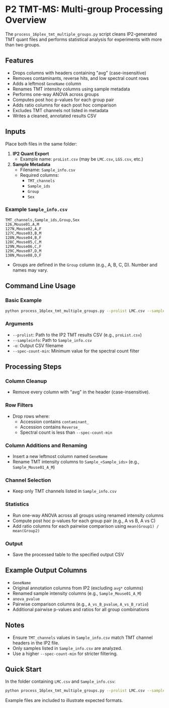 # P2 TMT-MS: Multi-group Processing Overview

The `process_16plex_tmt_multiple_groups.py` script cleans IP2-generated TMT quant files and performs statistical analysis for experiments with more than two groups.

## Features

- Drops columns with headers containing "avg" (case-insensitive)
- Removes contaminants, reverse hits, and low spectral count rows
- Adds a leftmost `GeneName` column
- Renames TMT intensity columns using sample metadata
- Performs one-way ANOVA across groups
- Computes post hoc p-values for each group pair
- Adds ratio columns for each post hoc comparison
- Excludes TMT channels not listed in metadata
- Writes a cleaned, annotated results CSV

## Inputs

Place both files in the same folder:

1. **IP2 Quant Export**
   - Example name: `proList.csv` (may be `LMC.csv`, `LGS.csv`, etc.)
2. **Sample Metadata**
   - Filename: `Sample_info.csv`
   - Required columns:
     - `TMT_channels`
     - `Sample_ids`
     - `Group`
     - `Sex`

### Example `Sample_info.csv`

```csv
TMT_channels,Sample_ids,Group,Sex
126,Mouse01,A,M
127N,Mouse02,A,F
127C,Mouse03,B,M
128N,Mouse04,B,F
128C,Mouse05,C,M
129N,Mouse06,C,F
129C,Mouse07,D,M
130N,Mouse08,D,F
```

- Groups are defined in the `Group` column (e.g., A, B, C, D). Number and names may vary.

## Command Line Usage

### Basic Example

```bash
python process_16plex_tmt_multiple_groups.py --prolist LMC.csv --sampleinfo Sample_info.csv -o LMC_results.csv --spec-count-min 3
```

### Arguments

- `--prolist`: Path to the IP2 TMT results CSV (e.g., `proList.csv`)
- `--sampleinfo`: Path to `Sample_info.csv`
- `-o`: Output CSV filename
- `--spec-count-min`: Minimum value for the spectral count filter

## Processing Steps

### Column Cleanup
- Remove every column with "avg" in the header (case-insensitive).

### Row Filters
- Drop rows where:
  - Accession contains `contaminant_`
  - Accession contains `Reverse_`
  - Spectral count is less than `--spec-count-min`

### Column Additions and Renaming
- Insert a new leftmost column named `GeneName`
- Rename TMT intensity columns to `Sample_<Sample_ids>` (e.g., `Sample_Mouse01_A_M`)

### Channel Selection
- Keep only TMT channels listed in `Sample_info.csv`

### Statistics
- Run one-way ANOVA across all groups using renamed intensity columns
- Compute post hoc p-values for each group pair (e.g., A vs B, A vs C)
- Add ratio columns for each pairwise comparison using `mean(Group1) / mean(Group2)`

### Output
- Save the processed table to the specified output CSV

## Example Output Columns

- `GeneName`
- Original annotation columns from IP2 (excluding `avg*` columns)
- Renamed sample intensity columns (e.g., `Sample_Mouse01_A_M`)
- `anova_pvalue`
- Pairwise comparison columns (e.g., `A_vs_B_pvalue`, `A_vs_B_ratio`)
- Additional pairwise p-values and ratios for all group combinations

## Notes

- Ensure `TMT_channels` values in `Sample_info.csv` match TMT channel headers in the IP2 file.
- Only samples listed in `Sample_info.csv` are analyzed.
- Use a higher `--spec-count-min` for stricter filtering.

## Quick Start

In the folder containing `LMC.csv` and `Sample_info.csv`:

```bash
python process_16plex_tmt_multiple_groups.py --prolist LMC.csv --sampleinfo Sample_info.csv -o LMC_results.csv --spec-count-min 3
```

Example files are included to illustrate expected formats.